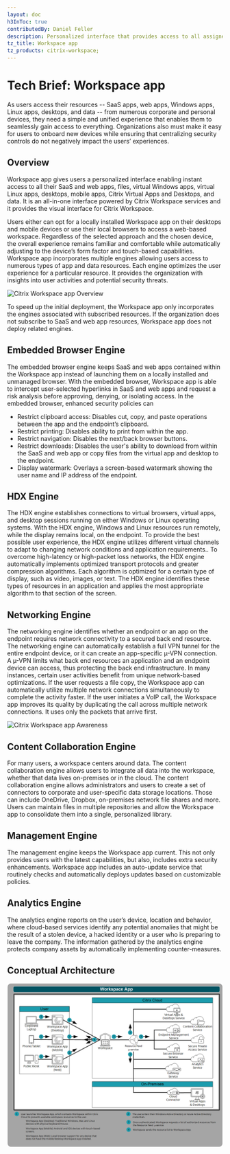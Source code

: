 ```yaml
---
layout: doc
h3InToc: true
contributedBy: Daniel Feller
description: Personalized interface that provides access to all assigned SaaS apps, web apps, virtual Windows apps, virtual Linux apps, desktops, and data.
tz_title: Workspace app
tz_products: citrix-workspace;
---
```

# Tech Brief: Workspace app

As users access their resources -- SaaS apps, web apps, Windows apps, Linux apps, desktops, and data -- from numerous corporate and personal devices, they need a simple and unified experience that enables them to seamlessly gain access to everything. Organizations also must make it easy for users to onboard new devices while ensuring that centralizing security controls do not negatively impact the users’ experiences.

## Overview

Workspace app gives users a personalized interface enabling instant access to all their SaaS and web apps, files, virtual Windows apps, virtual Linux apps, desktops, mobile apps, Citrix Virtual Apps and Desktops, and data. It is an all-in-one interface powered by Citrix Workspace services and it provides the visual interface for Citrix Workspace.

Users either can opt for a locally installed Workspace app on their desktops and mobile devices or use their local browsers to access a web-based workspace. Regardless of the selected approach and the chosen device, the overall experience remains familiar and comfortable while automatically adjusting to the device’s form factor and touch-based capabilities. Workspace app incorporates multiple engines allowing users access to numerous types of app and data resources. Each engine optimizes the user experience for a particular resource. It provides the organization with insights into user activities and potential security threats.

![Citrix Workspace app Overview](/en-us/tech-zone/learn/media/tech-briefs_workspace-app_workspaceapp-overview.png)

To speed up the initial deployment, the Workspace app only incorporates the engines associated with subscribed resources. If the organization does not subscribe to SaaS and web app resources, Workspace app does not deploy related engines.

## Embedded Browser Engine

The embedded browser engine keeps SaaS and web apps contained within the Workspace app instead of launching them on a locally installed and unmanaged browser. With the embedded browser, Workspace app is able to intercept user-selected hyperlinks in SaaS and web apps and request a risk analysis before approving, denying, or isolating access. In the embedded browser, enhanced security policies can

-  Restrict clipboard access: Disables cut, copy, and paste operations between the app and the endpoint’s clipboard.
-  Restrict printing: Disables ability to print from within the app.
-  Restrict navigation: Disables the next/back browser buttons.
-  Restrict downloads: Disables the user's ability to download from within the SaaS and web app or copy files from the virtual app and desktop to the endpoint.
-  Display watermark: Overlays a screen-based watermark showing the user name and IP address of the endpoint.

## HDX Engine

The HDX engine establishes connections to virtual browsers, virtual apps, and desktop sessions running on either Windows or Linux operating systems. With the HDX engine, Windows and Linux resources run remotely, while the display remains local, on the endpoint. To provide the best possible user experience, the HDX engine utilizes different virtual channels to adapt to changing network conditions and application requirements.. To overcome high-latency or high-packet loss networks, the HDX engine automatically implements optimized transport protocols and greater compression algorithms. Each algorithm is optimized for a certain type of display, such as video, images, or text. The HDX engine identifies these types of resources in an application and applies the most appropriate algorithm to that section of the screen.

## Networking Engine

The networking engine identifies whether an endpoint or an app on the endpoint requires network connectivity to a secured back end resource. The networking engine can automatically establish a full VPN tunnel for the entire endpoint device, or it can create an app-specific µ-VPN connection. A µ-VPN limits what back end resources an application and an endpoint device can access, thus protecting the back end infrastructure. In many instances, certain user activities benefit from unique network-based optimizations. If the user requests a file copy, the Workspace app can automatically utilize multiple network connections simultaneously to complete the activity faster. If the user initiates a VoIP call, the Workspace app improves its quality by duplicating the call across multiple network connections. It uses only the packets that arrive first.

![Citrix Workspace app Awareness](/en-us/tech-zone/learn/media/tech-briefs_workspace-app_application-awareness.png)

## Content Collaboration Engine

For many users, a workspace centers around data. The content collaboration engine allows users to integrate all data into the workspace, whether that data lives on-premises or in the cloud. The content collaboration engine allows administrators and users to create a set of connectors to corporate and user-specific data storage locations. Those can include OneDrive, Dropbox, on-premises network file shares and more. Users can maintain files in multiple repositories and allow the Workspace app to consolidate them into a single, personalized library.

## Management Engine

The management engine keeps the Workspace app current. This not only provides users with the latest capabilities, but also, includes extra security enhancements. Workspace app includes an auto-update service that routinely checks and automatically deploys updates based on customizable policies.

## Analytics Engine

The analytics engine reports on the user’s device, location and behavior, where cloud-based services identify any potential anomalies that might be the result of a stolen device, a hacked identity or a user who is preparing to leave the company. The information gathered by the analytics engine protects company assets by automatically implementing counter-measures.

## Conceptual Architecture

[![Citrix Workspace app Architecture](/en-us/tech-zone/learn/media/tech-briefs_workspace-app_conceptual-architecture.png)](/en-us/tech-zone/learn/media/tech-briefs_workspace-app_conceptual-architecture.png)
